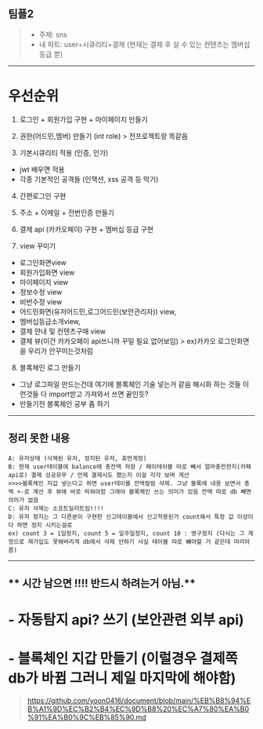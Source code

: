 ## 팀플2
> - 주제: sns
> - 내 파트: user+시큐리티+결제 (현재는 결제 후 살 수 있는 컨텐츠는 멤버십등급 뿐)

--- 
# 우선순위

1. 로그인 + 회원가입 구현 + 마이페이지 만들기


2. 권한(어드민,멤버) 만들기 (int role) > 전프로젝트랑 똑같음

3. 기본시큐리티 적용 (인증, 인가)
-  jwt 배우면 적용
- 각종 기본적인 공격들 (인잭션, xss 공격 등 막기)

4.  간편로그인 구현

5. 주소 + 이메일 + 전번인증 만들기

6. 결제 api (카카오페이) 구현 + 멤버십 등급 구현

7. view 꾸미기
  - 로그인화면view 
  - 회원가입화면 view
  - 마이페이지 view 
  - 정보수정 view
  - 비번수정 view
  - 어드민화면(유저어드민,로그어드민(보안관리자)) view, 
  - 멤버십등급소개view, 
  - 결제 안내 및 컨텐츠구매 view
  - 결제 뷰(이건 카카오페이 api쓰니까 꾸밀 필요 없어보임) > ex)카카오 로그인화면을 우리가 안꾸미는것처럼

8. 블록체인 로그 만들기
- 그냥 로그파일 만드는건데 여기에 블록체인 기술 넣는거 같음 해시화 하는 것들 이런것들 다 import받고 가져와서 쓰면 끝인듯?
- 만들기전 블록체인 공부 좀 하기

---
## 정리 못한 내용
```
A: 유저상태 (삭제된 유저, 정지된 유저, 휴먼계정)
B: 현재 user테이블에 balance에 총잔액 저장 / 페이테이블 따로 빼서 얼마충전한지(카페api로) 결제 성공유무 / 언제 결제시도 했는지 이걸 각각 보며 계산 
>>>>블록체인 지갑 넣는다고 하면 user테이블 잔액컬럼 삭제. 그냥 블록에 내용 보면서 총액 +-로 계산 후 뷰에 바로 띄워야함 그래야 블록체인 쓰는 의미가 있음 잔액 따로 db 빼면 의미가 없음
C: 유저 삭제는 소프트딜리트임!!!!
D: 유저 정지는 그 다른분이 구현한 신고테이블에서 신고적용된거 count해서 특정 값 이상이다 하면 정지 시키는걸로 
ex) count 3 = 1일정지, count 5 = 일주일정지, count 10 : 영구정지 (다시는 그 계정으로 재가입도 못해버리게 db에서 삭제 안하기 사실 테이블 따로 뺴야할 거 같은데 머리아픔)
```
----
## ** 시간 남으면 !!!! 반드시 하려는거 아님.**

# - 자동탐지 api? 쓰기 (보안관련 외부 api)

# - 블록체인 지갑 만들기 (이럴경우 결제쪽 db가 바뀜 그러니 제일 마지막에 해야함)
> https://github.com/yoon0416/document/blob/main/%EB%B8%94%EB%A1%9D%EC%B2%B4%EC%9D%B8%20%EC%A7%80%EA%B0%91%EA%B0%9C%EB%85%90.md

